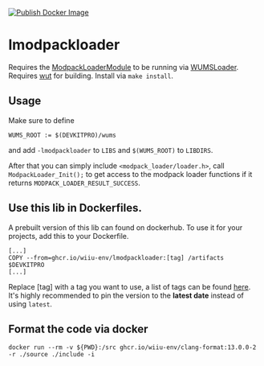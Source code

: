 [![Publish Docker Image](https://github.com/wiiu-env/lmodpackloader/actions/workflows/push_image.yml/badge.svg)](https://github.com/wiiu-env/lmodpackloader/actions/workflows/push_image.yml)

# lmodpackloader
Requires the [ModpackLoaderModule](https://github.com/wiiu-env/ModpackLoaderModule) to be running via [WUMSLoader](https://github.com/wiiu-env/WUMSLoader).  
Requires [wut](https://github.com/devkitPro/wut) for building.
Install via `make install`.

## Usage
Make sure to define 
```
WUMS_ROOT := $(DEVKITPRO)/wums
```
and add `-lmodpackloader` to `LIBS` and `$(WUMS_ROOT)` to `LIBDIRS`.

After that you can simply include `<modpack_loader/loader.h>`, call `ModpackLoader_Init();` to get access to the modpack loader functions if it returns `MODPACK_LOADER_RESULT_SUCCESS`.

## Use this lib in Dockerfiles.
A prebuilt version of this lib can found on dockerhub. To use it for your projects, add this to your Dockerfile.
```
[...]
COPY --from=ghcr.io/wiiu-env/lmodpackloader:[tag] /artifacts $DEVKITPRO
[...]
```
Replace [tag] with a tag you want to use, a list of tags can be found [here](https://github.com/wiiu-env/lmodpackloader/pkgs/container/lmodpackloader/versions). 
It's highly recommended to pin the version to the **latest date** instead of using `latest`.

## Format the code via docker

`docker run --rm -v ${PWD}:/src ghcr.io/wiiu-env/clang-format:13.0.0-2 -r ./source ./include -i`
